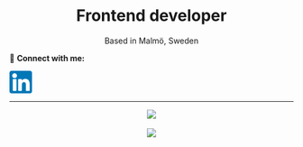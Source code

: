 <h1 align="center">
  Frontend developer
</h1>
<p align="center">Based in Malmö, Sweden</p>

🔗&nbsp;**Connect with me:**
<p align="left">
<a href="https://www.linkedin.com/in/helga-b%C3%B6rjesson-8342a8128/">
<img align="center" src="https://raw.githubusercontent.com/helgaborje/helgaborje/main/Images/linkedin.png" alt="linkedin" height="40" width="40" /></a>
<hr>
<p align="center">
  <a href="https://skillicons.dev">
    <img src="https://skillicons.dev/icons?i=git,angular,ts,react,js,bootstrap,html,css,sass,vscode,gitlab,firebase" />
    <p align="center">
  <a href="https://skillicons.dev">
    <img src="https://skillicons.dev/icons?i=figma,ai,pr,ae,ps,xd" />
      </a>
</p>
  </a>
</p>

<!--
**helgaborje/helgaborje** is a ✨ _special_ ✨ repository because its `README.md` (this file) appears on your GitHub profile.

Here are some ideas to get you started:

- 🔭 I’m currently working on ...
- 🌱 I’m currently learning ...
- 👯 I’m looking to collaborate on ...
- 🤔 I’m looking for help with ...
- 💬 Ask me about ...
- 📫 How to reach me: ...
- 😄 Pronouns: ...
- ⚡ Fun fact: ...
 
-->
